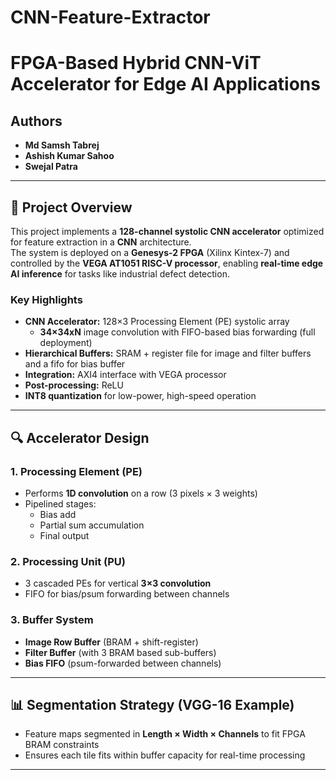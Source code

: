 # CNN-Feature-Extractor
# FPGA-Based Hybrid CNN-ViT Accelerator for Edge AI Applications

## Authors
- **Md Samsh Tabrej**
- **Ashish Kumar Sahoo**
- **Swejal Patra**

---

## 📜 Project Overview
This project implements a **128-channel systolic CNN accelerator** optimized for feature extraction in a **CNN** architecture.  
The system is deployed on a **Genesys-2 FPGA** (Xilinx Kintex-7) and controlled by the **VEGA AT1051 RISC-V processor**, enabling **real-time edge AI inference** for tasks like industrial defect detection.

### Key Highlights
- **CNN Accelerator:** 128×3 Processing Element (PE) systolic array
  - **34×34xN** image convolution with FIFO-based bias forwarding (full deployment)
- **Hierarchical Buffers:** SRAM + register file for image and filter buffers and a fifo for bias buffer
- **Integration:** AXI4 interface with VEGA processor
- **Post-processing:** ReLU
- **INT8 quantization** for low-power, high-speed operation

---

## 🔍 Accelerator Design

### 1. Processing Element (PE)
- Performs **1D convolution** on a row (3 pixels × 3 weights)
- Pipelined stages:
  - Bias add
  - Partial sum accumulation
  - Final output

### 2. Processing Unit (PU)
- 3 cascaded PEs for vertical **3×3 convolution**
- FIFO for bias/psum forwarding between channels

### 3. Buffer System
- **Image Row Buffer** (BRAM + shift-register)
- **Filter Buffer** (with 3 BRAM based sub-buffers)
- **Bias FIFO** (psum-forwarded between channels)

---

## 📊 Segmentation Strategy (VGG-16 Example)
- Feature maps segmented in **Length × Width × Channels** to fit FPGA BRAM constraints
- Ensures each tile fits within buffer capacity for real-time processing

---

